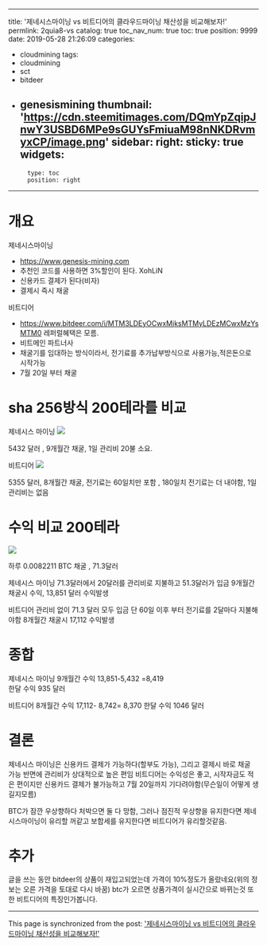 
---
title: '제네시스마이닝 vs 비트디어의 클라우드마이닝 채산성을 비교해보자!'
permlink: 2quia8-vs
catalog: true
toc_nav_num: true
toc: true
position: 9999
date: 2019-05-28 21:26:09
categories:
- cloudmining
tags:
- cloudmining
- sct
- bitdeer
- genesismining
thumbnail: 'https://cdn.steemitimages.com/DQmYpZqipJnwY3USBD6MPe9sGUYsFmiuaM98nNKDRvmyxCP/image.png'
sidebar:
    right:
        sticky: true
widgets:
    -
        type: toc
        position: right
---


# 개요

제네시스마이닝
 - https://www.genesis-mining.com
- 추천인 코드를 사용하면 3%할인이 된다. XohLiN
- 신용카드 결제가 된다(비자)
- 결제시 즉시 채굴

비트디어
- https://www.bitdeer.com/i/MTM3LDEyOCwxMjksMTMyLDEzMCwxMzYsMTM0 레퍼럴혜택은 모름.
- 비트메인 파트너사
- 채굴기를 임대하는 방식이라서, 전기료를 추가납부방식으로 사용가능,적은돈으로 시작가능
- 7월 20일 부터 채굴

# sha 256방식 200테라를 비교

제네시스 마이닝 
![](https://cdn.steemitimages.com/DQmYpZqipJnwY3USBD6MPe9sGUYsFmiuaM98nNKDRvmyxCP/image.png)

 5432 달러 , 9개월간 채굴, 1일 관리비 20불 소요.

비트디어
![](https://cdn.steemitimages.com/DQmTnRouSWR3XC59Y4rH98GvE1enVC69zzTDc2HHiaAU1rs/image.png)

5355 달러, 8개월간 채굴, 전기료는 60일치만 포함 , 180일치 전기료는 더 내야함, 1일관리비는 없음

# 수익 비교 200테라

![](https://cdn.steemitimages.com/DQmPKnZMmyasVZ9VZvquvxFF2qtcSJ1ByhS8FyoLUbdQYN2/image.png)

하루 0.0082211 BTC 채굴 , 71.3달러

제네시스 마이닝 
71.3달러에서 20달러를 관리비로 지불하고 51.3달러가 입금 
9개월간 채굴시 수익, 13,851 달러 수익발생


비트디어
관리비 없이 71.3 달러 모두 입금
단 60일 이후 부터 전기료를 2달마다 지불해야함
8개월간 채굴시 17,112 수익발생


# 종합

제네시스 마이닝 
9개월간 수익 13,851-5,432 =8,419  
한달 수익  935 달러

비트디어 
8개월간 수익 17,112- 8,742= 8,370
한달 수익 1046 달러


# 결론

제네시스 마이닝은 신용카드 결제가 가능하다(할부도 가능), 그리고 결제시 바로 채굴 가능
반면에 관리비가 상대적으로 높은 편임
비트디어는 수익성은 좋고, 시작자금도 적은 편이지만 신용카드 결제가 불가능하고 7월 20일까지 기다려야함(무슨일이 어떻게 생길지모름)

BTC가 잠깐 우상향하다 처박으면 둘 다 망함, 그러나 점진적 우상향을 유지한다면 제네시스마이닝이 유리할 꺼같고 보합세를 유지한다면 비트디어가 유리할것같음.




# 추가

글을 쓰는 동안 bitdeer의 상품이 재입고되었는데 가격이 10%정도가 올랐네요(위의 정보는 오른 가격을 토대로 다시 바꿈)
btc가 오르면 상품가격이 실시간으로 바뀌는것 또한 비트디어의 특징인가봅니다.

- - -

This page is synchronized from the post: ['제네시스마이닝 vs 비트디어의 클라우드마이닝 채산성을 비교해보자!'](https://steemit.com/@virus707/2quia8-vs)
